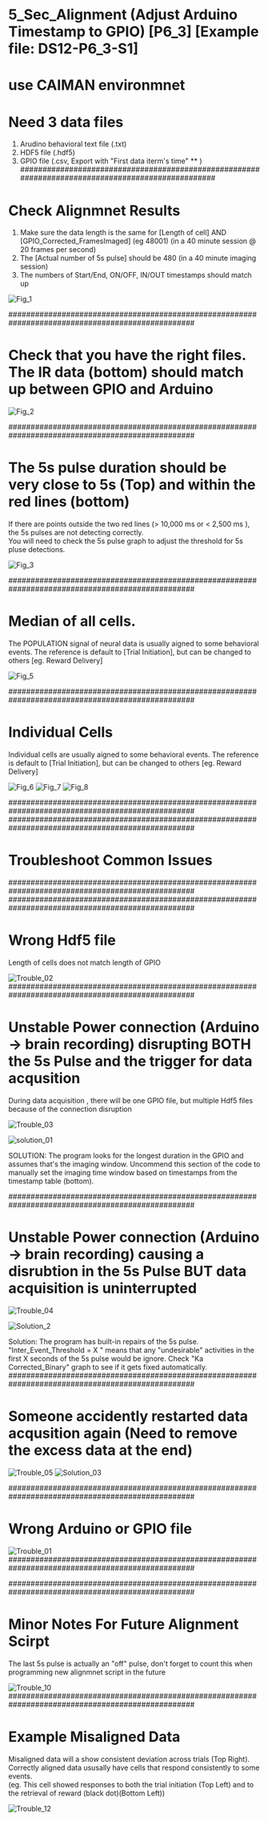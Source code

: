 


# 5_Sec_Alignment (Adjust Arduino Timestamp to GPIO) [P6_3] [Example file:  DS12-P6_3-S1]
# use CAIMAN environmnet

# Need 3 data files 
1. Arudino behavioral text file (.txt)
2. HDF5 file (.hdf5)
3. GPIO file (.csv, Export with "First data iterm's time" **  )
##################################################################################################
# Check Alignmnet Results

1. Make sure the data length is the same for [Length of cell] AND [GPIO_Corrected_FramesImaged]  (eg 48001) (in a 40 minute session @ 20 frames per second)
2. The [Actual number of 5s pulse] should be 480 (in a 40 minute imaging session)
3. The numbers of Start/End, ON/OFF, IN/OUT timestamps should match up

![Fig_1](https://github.com/user-attachments/assets/e441cc5e-1c54-4139-bc69-976f21b23e41)

##################################################################################################
# Check that you have the right files.  The IR data (bottom) should match up between GPIO and Arduino
![Fig_2](https://github.com/user-attachments/assets/c94090c5-7026-43c2-9bd4-4766f717d705)

##################################################################################################
# The 5s pulse duration should be very close to 5s (Top) and within the red lines (bottom) 

If there are points outside the two red lines (> 10,000 ms or < 2,500 ms ), the 5s pulses are not detecting correctly.   
You will need to check the 5s pulse graph to adjust the threshold for 5s pluse detections. 

![Fig_3](https://github.com/user-attachments/assets/89543b06-55d4-4bbc-86fc-0aef0fe8c96e)

##################################################################################################
# Median of all cells. 
The POPULATION signal of neural data is usually aigned to some behavioral events. 
The reference is default to [Trial Initiation], but can be changed to others [eg. Reward Delivery]

![Fig_5](https://github.com/user-attachments/assets/a4c0e486-538f-429d-942b-c880c0a5ffba)

##################################################################################################
# Individual Cells

Individual cells are usually aigned to some behavioral events. 
The reference is default to [Trial Initiation], but can be changed to others [eg. Reward Delivery]

![Fig_6](https://github.com/user-attachments/assets/495f7c8f-fb55-40f2-91a9-c968b173f7b5)
![Fig_7](https://github.com/user-attachments/assets/4ee8d177-c37e-4777-8358-86e1c22d1646)
![Fig_8](https://github.com/user-attachments/assets/6e3ca1a7-2cf7-47c9-85f6-04ed1848a367)



##################################################################################################
##################################################################################################
# Troubleshoot Common Issues

##################################################################################################
##################################################################################################
# Wrong Hdf5 file 
Length of cells does not match length of GPIO 

![Trouble_02](https://github.com/user-attachments/assets/a74f892b-02b6-4a41-b35b-0a64084ae82c)
##################################################################################################
# Unstable Power connection (Arduino -> brain recording) disrupting BOTH the 5s Pulse and the trigger for data acqusition

During data acquisition , there will be one GPIO file, but multiple Hdf5 files because of the connection disruption

![Trouble_03](https://github.com/user-attachments/assets/5b923b70-8f16-4fc3-8591-85dda8f5fe23)

![solution_01](https://github.com/user-attachments/assets/1d0a7197-add6-4f82-813b-96a53e438c47)


SOLUTION: The program looks for the longest duration in the GPIO and assumes that's the imaging window. Uncommend this section of the code to manually set the imaging time window based on timestamps from the timestamp table (bottom). 

##################################################################################################
# Unstable Power connection (Arduino -> brain recording) causing a disrubtion in the 5s Pulse BUT data acquisition is uninterrupted 

![Trouble_04](https://github.com/user-attachments/assets/7b2b261e-c655-4f45-a256-8e3ee19801d6)

![Solution_2](https://github.com/user-attachments/assets/4fd929ed-7813-4b1a-a4b0-f698299fcbc2)

Solution:  The program has built-in repairs of the 5s pulse.  "Inter_Event_Threshold = X "  means that any "undesirable"  activities in the first X seconds of the 5s pulse would be ignore.  Check "Ka Corrected_Binary" graph to see if it gets fixed automatically.   
##################################################################################################
# Someone accidently restarted data acqusition again (Need to remove the excess data at the end)

![Trouble_05](https://github.com/user-attachments/assets/28ff4257-3810-4753-a017-ca425a9f5902)
![Solution_03](https://github.com/user-attachments/assets/f49abe2a-e974-4ed2-a9f1-86fc0aead086)

##################################################################################################

# Wrong Arduino or GPIO file

![Trouble_01](https://github.com/user-attachments/assets/97aaba34-52e0-403e-86e8-5125beadf46e)
##################################################################################################




##################################################################################################
# Minor Notes For Future Alignment Scirpt
The last 5s pulse is actually an "off" pulse, don't forget to count this when programming new alignmnet script in the future

![Trouble_10](https://github.com/user-attachments/assets/3ada82a2-71cf-48b9-9543-2cb3e8f05e4b)
##################################################################################################
# Example Misaligned Data
Misaligned data will a show consistent deviation across trials (Top Right). 
Correctly aligned data ususally have cells that respond consistently to some events.  
(eg. This cell showed responses to both the trial initiation (Top Left) and to the retrieval of reward (black dot)(Bottom Left))


![Trouble_12](https://github.com/user-attachments/assets/4502bd1f-590f-403d-97fa-adc4f082a918)


